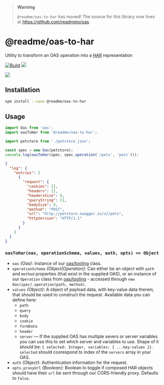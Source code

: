 > **Warning**
>
> `@readme/oas-to-har` has moved! The source for this library now lives at https://github.com/readmeio/oas.
 
# @readme/oas-to-har

Utility to transform an OAS operation into a [HAR](http://www.softwareishard.com/blog/har-12-spec/) representation

[![Build](https://github.com/readmeio/oas-to-har/workflows/CI/badge.svg)](https://github.com/readmeio/oas-to-har/) [![](https://img.shields.io/npm/v/@readme/oas-to-har)](https://npm.im/@readme/oas-to-har)

[![](https://d3vv6lp55qjaqc.cloudfront.net/items/1M3C3j0I0s0j3T362344/Untitled-2.png)](https://readme.io)

## Installation

```sh
npm install --save @readme/oas-to-har
```

## Usage

```js
import Oas from 'oas';
import oasToHar from '@readme/oas-to-har';

import petstore from './petstore.json';

const spec = new Oas(petstore);
console.log(oasToHar(spec, spec.operation('/pets', 'post')));
```

```json
{
  "log": {
    "entries": [
      {
        "request": {
          "cookies": [],
          "headers": [],
          "headersSize": 0,
          "queryString": [],
          "bodySize": 0,
          "method": "POST",
          "url": "http://petstore.swagger.io/v2/pets",
          "httpVersion": "HTTP/1.1"
        }
      }
    ]
  }
}
```

### `oasToHar(oas, operationSchema, values, auth, opts) => Object`

- `oas` _{Oas}_: Instance of our [oas/tooling](https://npm.im/oas) class.
- `operationSchema` _{Object\|Operation}_: Can either be an object with `path` and `method` properties (that exist in the supplied OAS), or an instance of our `Operation` class from [oas/tooling](https://npm.im/oas) - accessed through `new Oas(spec).operation(path, method)`.
- `values` _{Object}_: A object of payload data, with key-value data therein, that should be used to construct the request. Available data you can define here:
  - `path`
  - `query`
  - `body`
  - `cookie`
  - `formData`
  - `header`
  - `server` &mdash; If the supplied OAS has multiple severs or server variables you can use this to set which server and variables to use. Shape of it should be: `{ selected: Integer, variables: { ...key-values }}`. `selected` should coorespond to index of the `servers` array in your OAS.
- `auth` _{Object}_: Authentication information for the request.
- `opts.proxyUrl` _{Boolean}_: Boolean to toggle if composed HAR objects should have their `url` be sent through our CORS-friendly proxy. Defaults to `false`.
